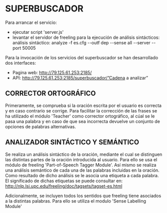 SUPERBUSCADOR
=============

Para arrancar el servicio:
- ejecutar script 'server.js'
- levantar el servidor de freeling para la ejecución de análisis sintácticos: 
    análisis sintáctico: analyze -f es.cfg --outf dep --sense all --server --port 50005

Para la invocación de los servicios del superbuscador se han desarrollado dos interfaces:
- Pagina web: http://79.125.61.253:2185/
- API: http://79.125.61.253:2185/superbuscador/”Cadena a analizar”
 

CORRECTOR ORTOGRÁFICO
---------------------
Primeramente, se comprueba si la oración escrita por el usuario es correcta y en caso contrario se corrige.
Para facilitar la corrección de las frases se ha utilizado el módulo 'Teacher' como corrector ortográfico, al cúal se le pasa una palabra y en caso de que sea incorrecta devuelve un conjunto de opciones de palabras alternativas.


ANALIZADOR SINTÁCTICO Y SEMÁNTICO
---------------------------------
Se realiza un análisis sintáctico de la oración, mediante el cual se distinguen las distintas partes de la oración introducida al usuario. Para ello se usa el módulo de freeling 'Part-of-Speech Tagger Module'.
Así mismo se realiza una análisis semántico de cada una de las palabras incluidas en la oración. Como resultado de dicho análisis se le asocia una etiqueta a cada palabra. El significado de dichas etiquetas se puede consultar en: http://nlp.lsi.upc.edu/freeling/doc/tagsets/tagset-es.html

Adicionalmente, se incluyen todos los sentidos que freeling tiene asociados a la distintas palabras. Para ello se utiliza el modulo 'Sense Labelling Module'


